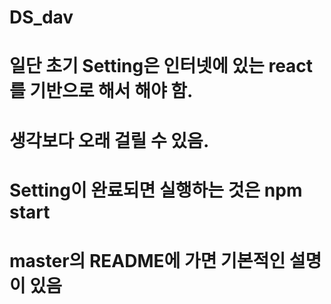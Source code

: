 # DS_dav

# 일단 초기 Setting은 인터넷에 있는 react를 기반으로 해서 해야 함.  
# 생각보다 오래 걸릴 수 있음.  
# Setting이 완료되면 실행하는 것은 npm start  
# master의 README에 가면 기본적인 설명이 있음
